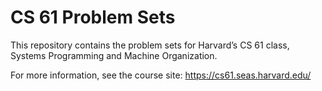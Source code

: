 CS 61 Problem Sets
==================

This repository contains the problem sets for Harvard’s CS 61 class, Systems
Programming and Machine Organization.

For more information, see the course site:
https://cs61.seas.harvard.edu/
